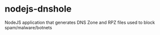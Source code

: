 # nodejs-dnshole
NodeJS application that generates DNS Zone and RPZ files used to block spam/malware/botnets
